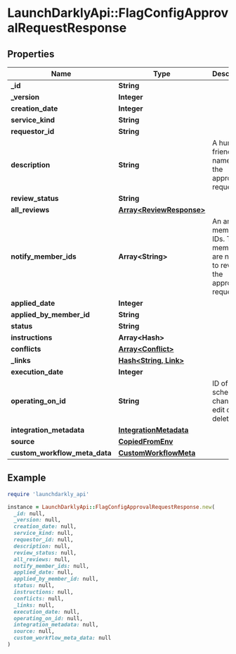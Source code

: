 # LaunchDarklyApi::FlagConfigApprovalRequestResponse

## Properties

| Name | Type | Description | Notes |
| ---- | ---- | ----------- | ----- |
| **_id** | **String** |  |  |
| **_version** | **Integer** |  |  |
| **creation_date** | **Integer** |  |  |
| **service_kind** | **String** |  |  |
| **requestor_id** | **String** |  | [optional] |
| **description** | **String** | A human-friendly name for the approval request | [optional] |
| **review_status** | **String** |  |  |
| **all_reviews** | [**Array&lt;ReviewResponse&gt;**](ReviewResponse.md) |  |  |
| **notify_member_ids** | **Array&lt;String&gt;** | An array of member IDs. These members are notified to review the approval request. |  |
| **applied_date** | **Integer** |  | [optional] |
| **applied_by_member_id** | **String** |  | [optional] |
| **status** | **String** |  |  |
| **instructions** | **Array&lt;Hash&gt;** |  |  |
| **conflicts** | [**Array&lt;Conflict&gt;**](Conflict.md) |  |  |
| **_links** | [**Hash&lt;String, Link&gt;**](Link.md) |  |  |
| **execution_date** | **Integer** |  | [optional] |
| **operating_on_id** | **String** | ID of scheduled change to edit or delete | [optional] |
| **integration_metadata** | [**IntegrationMetadata**](IntegrationMetadata.md) |  | [optional] |
| **source** | [**CopiedFromEnv**](CopiedFromEnv.md) |  | [optional] |
| **custom_workflow_meta_data** | [**CustomWorkflowMeta**](CustomWorkflowMeta.md) |  | [optional] |

## Example

```ruby
require 'launchdarkly_api'

instance = LaunchDarklyApi::FlagConfigApprovalRequestResponse.new(
  _id: null,
  _version: null,
  creation_date: null,
  service_kind: null,
  requestor_id: null,
  description: null,
  review_status: null,
  all_reviews: null,
  notify_member_ids: null,
  applied_date: null,
  applied_by_member_id: null,
  status: null,
  instructions: null,
  conflicts: null,
  _links: null,
  execution_date: null,
  operating_on_id: null,
  integration_metadata: null,
  source: null,
  custom_workflow_meta_data: null
)
```

